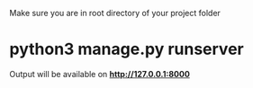 Make sure you are in root directory of your project folder
# python3 manage.py runserver
Output will be available on **http://127.0.0.1:8000**

